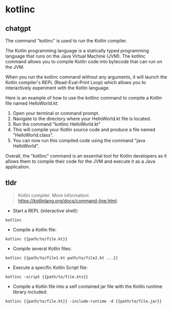 # kotlinc 
## chatgpt 
The command "kotlinc" is used to run the Kotlin compiler. 

The Kotlin programming language is a statically typed programming language that runs on the Java Virtual Machine (JVM). The kotlinc command allows you to compile Kotlin code into bytecode that can run on the JVM.

When you run the kotlinc command without any arguments, it will launch the Kotlin compiler's REPL (Read-Eval-Print Loop) which allows you to interactively experiment with the Kotlin language.

Here is an example of how to use the kotlinc command to compile a Kotlin file named HelloWorld.kt:

1. Open your terminal or command prompt.
2. Navigate to the directory where your HelloWorld.kt file is located.
3. Run the command "kotlinc HelloWorld.kt" 
4. This will compile your Kotlin source code and produce a file named "HelloWorld.class".
5. You can now run this compiled code using the command "java HelloWorld". 

Overall, the "kotlinc" command is an essential tool for Kotlin developers as it allows them to compile their code for the JVM and execute it as a Java application. 

## tldr 
 
> Kotlin compiler.
> More information: <https://kotlinlang.org/docs/command-line.html>.

- Start a REPL (interactive shell):

`kotlinc`

- Compile a Kotlin file:

`kotlinc {{path/to/file.kt}}`

- Compile several Kotlin files:

`kotlinc {{path/to/file1.kt path/to/file2.kt ...}}`

- Execute a specific Kotlin Script file:

`kotlinc -script {{path/to/file.kts}}`

- Compile a Kotlin file into a self contained jar file with the Kotlin runtime library included:

`kotlinc {{path/to/file.kt}} -include-runtime -d {{path/to/file.jar}}`

